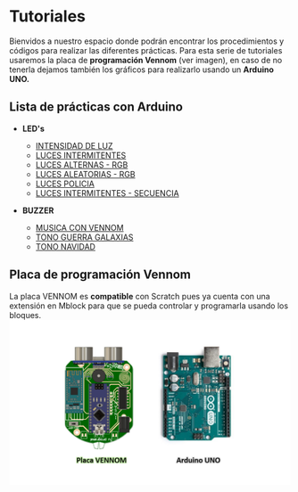 # Tutoriales

Bienvidos a nuestro espacio donde podrán encontrar los procedimientos y códigos para realizar las diferentes prácticas.
Para esta serie de tutoriales usaremos la placa de **programación Vennom** (ver imagen), en caso de no tenerla dejamos también los gráficos para realizarlo usando un **Arduino UNO.**


## Lista de prácticas con Arduino

- **LED's**
   - [INTENSIDAD DE LUZ](https://github.com/Insani01/Tutoriales/tree/master/intensidad_luz)
   - [LUCES INTERMITENTES](https://github.com/Insani01/Tutoriales/tree/master/luz_intermitente)
   - [LUCES ALTERNAS - RGB](https://github.com/Insani01/Tutoriales/tree/master/luces_alternas)
   - [LUCES ALEATORIAS - RGB](https://github.com/Insani01/Tutoriales/tree/master/luces_aleatorias)
   - [LUCES POLICIA](https://github.com/Insani01/Tutoriales/tree/master/luces_policia)
   - [LUCES INTERMITENTES - SECUENCIA](https://github.com/Insani01/Tutoriales/tree/master/luces_intermitentes_x5)
   
   
- **BUZZER**
   - [MUSICA CON VENNOM](https://github.com/Insani01/Tutoriales/tree/master/musica_con_Vennom)
   - [TONO GUERRA GALAXIAS](https://github.com/Insani01/Tutoriales/tree/master/Guerra_Galaxias_buzzer)
   - [TONO NAVIDAD](https://github.com/Insani01/Tutoriales/tree/master/Navidad_buzzer)

## Placa de programación Vennom
La placa VENNOM es **compatible** con Scratch pues ya cuenta con una extensión en Mblock para que se pueda controlar y programarla usando los bloques.
![Placa de Programación Vennom y Arduino Uno](https://github.com/Insani01/Tutoriales/blob/master/Image-Vennom-Arduino.png)